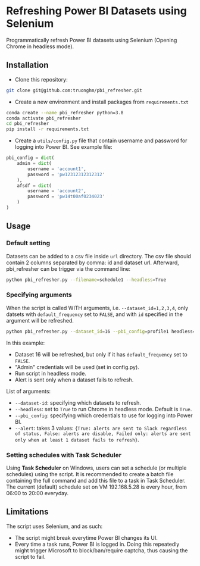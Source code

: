 # Refreshing Power BI Datasets using Selenium

Programmatically refresh Power BI datasets using Selenium (Opening Chrome in headless mode).


## Installation

- Clone this repository:

```bash
git clone git@github.com:truonghm/pbi_refresher.git
```

- Create a new environment and install packages from `requirements.txt`

```bash
conda create --name pbi_refresher python=3.8
conda activate pbi_refresher
cd pbi_refresher
pip install -r requirements.txt
```

- Create a `utils/config.py` file that contain username and password for logging into Power BI. See example file:

```python
pbi_config = dict(
    admin = dict(
        username = 'account1',
        password = 'pw12312312312312'
    ),
    afsdf = dict(
        username = 'account2',
        password = 'pw14t00af0234023'
    )
)

```


## Usage

### Default setting

Datasets can be added to a csv file inside `url` directory. The csv file should contain 2 columns separated by comma: id and dataset url.
Afterward, pbi_refresher can be trigger via the command line:

```bash
python pbi_refresher.py --filename=schedule1 --headless=True
```

### Specifying arguments

When the script is called WITH arguments, i.e. `--dataset_id=1,2,3,4`, only datsets with `default_frequency` set to `FALSE`, and with `id` specified in the argument will be refreshed.

```bash
python pbi_refresher.py --dataset_id=16 --pbi_config=profile1 headless=True alert=failed_only --filename=schedule1
```

In this example:
- Dataset 16 will be refreshed, but only if it has `default_frequency` set to `FALSE`.
- "Admin" credentials will be used (set in config.py).
- Run script in headless mode.
- Alert is sent only when a dataset fails to refresh.

List of arguments:

- `--dataset-id`: specifying which datasets to refresh.
- `--headless`: set to `True` to run Chrome in headless mode. Default is `True`.
- `--pbi_config`: specifying which credentials to use for logging into Power BI.
- `--alert`: takes 3 values: `{True: alerts are sent to Slack regardless of status, False: alerts are disable, Failed only: alerts are sent only when at least 1 dataset fails to refresh}`.

### Setting schedules with Task Scheduler

Using **Task Scheduler** on Windows, users can set a schedule (or multiple schedules) using the script.
It is recommended to create a batch file containing the full command and add this file to a task in Task Scheduler.
The current (default) schedule set on VM 192.168.5.28 is every hour, from 06:00 to 20:00 everyday.

## Limitations

The script uses Selenium, and as such:
- The script might break everytime Power BI changes its UI.
- Every time a task runs, Power BI is logged in. Doing this repeatedly might trigger Microsoft to block/ban/require captcha, thus causing the script to fail.
